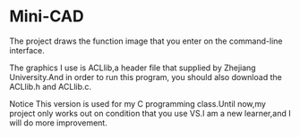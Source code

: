 # Mini-CAD
The project draws the function image that you enter on the command-line interface.

The graphics I use is ACLlib,a header file that supplied by Zhejiang University.And in order to run this program, you should also download the ACLlib.h and ACLlib.c.

Notice
This version is used for my C programming class.Until now,my project only works out on condition that you use VS.I am a new learner,and I will do more improvement.
